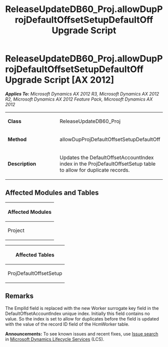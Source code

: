 ﻿---
title: ReleaseUpdateDB60_Proj.allowDupProjDefaultOffsetSetupDefaultOff Upgrade Script
TOCTitle: ReleaseUpdateDB60_Proj.allowDupProjDefaultOffsetSetupDefaultOff Upgrade Script
ms:assetid: 5ab46e79-565e-7d1a-6776-7723af1406f6
ms:mtpsurl: https://msdn.microsoft.com/en-us/library/JJ736308(v=AX.60)
ms:contentKeyID: 49708483
ms.date: 05/18/2015
mtps_version: v=AX.60
---

# ReleaseUpdateDB60\_Proj.allowDupProjDefaultOffsetSetupDefaultOff Upgrade Script [AX 2012]


_**Applies To:** Microsoft Dynamics AX 2012 R3, Microsoft Dynamics AX 2012 R2, Microsoft Dynamics AX 2012 Feature Pack, Microsoft Dynamics AX 2012_

<table>
<colgroup>
<col style="width: 50%" />
<col style="width: 50%" />
</colgroup>
<tbody>
<tr class="odd">
<td><p><strong>Class</strong></p></td>
<td><p>ReleaseUpdateDB60_Proj</p></td>
</tr>
<tr class="even">
<td><p><strong>Method</strong></p></td>
<td><p>allowDupProjDefaultOffsetSetupDefaultOff</p></td>
</tr>
<tr class="odd">
<td><p><strong>Description</strong></p></td>
<td><p>Updates the DefaultOffsetAccountIndex index in the ProjDefaultOffsetSetup table to allow for duplicate records.</p></td>
</tr>
</tbody>
</table>


## Affected Modules and Tables

<table>
<colgroup>
<col style="width: 100%" />
</colgroup>
<thead>
<tr class="header">
<th><p>Affected Modules</p></th>
</tr>
</thead>
<tbody>
<tr class="odd">
<td><p>Project</p></td>
</tr>
</tbody>
</table>


<table>
<colgroup>
<col style="width: 100%" />
</colgroup>
<thead>
<tr class="header">
<th><p>Affected Tables</p></th>
</tr>
</thead>
<tbody>
<tr class="odd">
<td><p>ProjDefaultOffsetSetup</p></td>
</tr>
</tbody>
</table>


## Remarks

The EmplId field is replaced with the new Worker surrogate key field in the DefaultOffsetAccountIndex unique index. Initially this field contains no value. So the index is set to allow for duplicates before the field is updated with the value of the record ID field of the HcmWorker table.

  
**Announcements:** To see known issues and recent fixes, use [Issue search](http://go.microsoft.com/fwlink/?linkid=389258) in [Microsoft Dynamics Lifecycle Services](http://go.microsoft.com/fwlink/?linkid=306505) (LCS).

